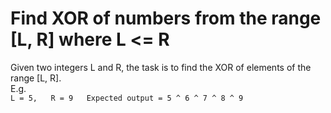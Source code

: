 # Find XOR of numbers from the range [L, R] where L <= R    

Given two integers L and R, the task is to find the XOR of elements of the range [L, R].  
E.g.    
`L = 5,  
R = 9  
Expected output = 5 ^ 6 ^ 7 ^ 8 ^ 9`  
